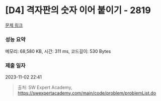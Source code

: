 # [D4] 격자판의 숫자 이어 붙이기 - 2819 

[문제 링크](https://swexpertacademy.com/main/code/problem/problemDetail.do?contestProbId=AV7I5fgqEogDFAXB) 

### 성능 요약

메모리: 68,580 KB, 시간: 311 ms, 코드길이: 530 Bytes

### 제출 일자

2023-11-02 22:41



> 출처: SW Expert Academy, https://swexpertacademy.com/main/code/problem/problemList.do